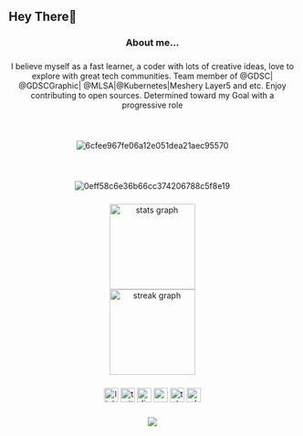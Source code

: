 <h2 align="left">Hey There👋</h2>

###

<h3 align="center">About me...</h3>

###

<p align="center"></>I believe myself as a fast learner, a coder with lots of creative ideas, love to explore with great tech communities. Team member of @GDSC| @GDSCGraphic| @MLSA|@Kubernetes|Meshery Layer5 and etc. Enjoy contributing to open sources. Determined toward my Goal with a progressive role </></p>

###

<br clear="both">

<div align="center">
  
  ![6cfee967fe06a12e051dea21aec95570](https://github.com/Ruhi-Khan/Ruhi-Khan/assets/152194447/df5591b7-6df0-4af2-98bb-1324007ea3cf)

</div>

###
<br clear="both">

<div align="center">
  
 ![0eff58c6e36b66cc374206788c5f8e19](https://github.com/Ruhi-Khan/Ruhi-Khan/assets/152194447/0a1824c3-0a42-4dfe-b1fe-1aa7e7baba68)
 
</div>

###

<div align="center">
  <img src="https://github-readme-stats.vercel.app/api?username=Ruhi-Khan&hide_title=false&hide_rank=false&show_icons=true&include_all_commits=true&count_private=true&disable_animations=false&theme=dracula&locale=en&hide_border=false&order=1" height="150" alt="stats graph" /> <br>
  <img src="https://streak-stats.demolab.com?user=Ruhi-Khan&locale=en&mode=daily&theme=dracula&hide_border=false&border_radius=5&order=3" height="150" alt="streak graph"  />
</div>

###

<div align="center">
  <img src="https://img.shields.io/static/v1?message=LinkedIn&logo=linkedin&label=&color=0077B5&logoColor=white&labelColor=&style=plastic" height="25" alt="linkedin logo"  />
  <img src="https://img.shields.io/static/v1?message=Twitch&logo=twitch&label=&color=9146FF&logoColor=white&labelColor=&style=plastic" height="25" alt="twitter logo"  />
  <img src="https://img.shields.io/static/v1?message=Discord&logo=discord&label=&color=7289DA&logoColor=white&labelColor=&style=plastic" height="25" alt="discord logo"  />
  <img src="https://img.shields.io/static/v1?message=Gmail&logo=gmail&label=&color=D14836&logoColor=white&labelColor=&style=plastic" height="25" alt="gmail logo"  />
  <img src="https://img.shields.io/static/v1?message=Telegram&logo=telegram&label=&color=2CA5E0&logoColor=white&labelColor=&style=plastic" height="25" alt="telegram logo"  />
  <img src="https://img.shields.io/static/v1?message=Whatsapp&logo=whatsapp&label=&color=25D366&logoColor=white&labelColor=&style=plastic" height="25" alt="whatsapp logo"  />
</div>

###

<div align="center">
  <img src="https://visitor-badge.laobi.icu/badge?page_id=Ruhi-Khan.Ruhi-Khan&left_color=chocolate&left_text=Profile%40views"  />
</div>

###
